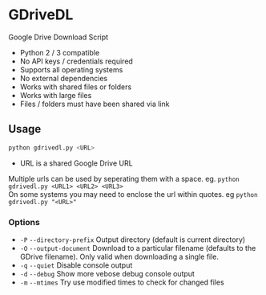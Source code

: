 # GDriveDL

Google Drive Download Script

-   Python 2 / 3 compatible
-   No API keys / credentials required
-   Supports all operating systems
-   No external dependencies
-   Works with shared files or folders
-   Works with large files
-   Files / folders must have been shared via link

## Usage

```bash
python gdrivedl.py <URL>
```
-   URL is a shared Google Drive URL

Multiple urls can be used by seperating them with a space. eg. ```python gdrivedl.py <URL1> <URL2> <URL3>```<br>
On some systems you may need to enclose the url within quotes. eg ```python gdrivedl.py "<URL>"```

### Options
- `-P` `--directory-prefix` Output directory (default is current directory)
- `-O` `--output-document` Download to a particular filename (defaults to the
  GDrive filename). Only valid when downloading a single file.
- `-q` `--quiet` Disable console output
- `-d` `--debug` Show more vebose debug console output
- `-m` `--mtimes` Try use modified times to check for changed files
